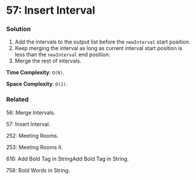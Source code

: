 # 57: Insert Interval

### Solution
1. Add the intervals to the output list before the `newInterval` start position.
2. Keep merging the interval as long as current interval start position is less than the `newInterval` end position.
3. Merge the rest of intervals.

**Time Complexity**: `O(N)`.

**Space Complexity**: `O(1)`.

### Related
56: Merge Intervals.

57: Insert Interval.

252: Meeting Rooms.

253: Meeting Rooms II.

616: Add Bold Tag in StringAdd Bold Tag in String.

758: Bold Words in String.